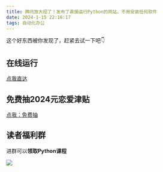 ```yaml
---
title: 腾讯放大招了！发布了直接运行Python的网站，不用安装任何软件
date: 2024-1-15 22:16:17
tags: 自动化办公
---
```






这个好东西被你发现了，赶紧去试一下吧👇


## 在线运行
[点我直达](https://cloud.tencent.com/developer/article/2379223)

## 免费抽2024元恋爱津贴
[点我：免费抽](https://mbd.baidu.com/newspage/data/videolanding?nid=sv_5419248172883517583&sourceFrom=share)

## 读者福利群

进群可以**领取Python课程**

![](https://python-office-1300615378.cos.ap-chongqing.myqcloud.com/2-free-group.jpg)